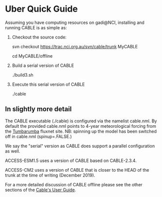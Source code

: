 # Uber Quick Guide

Assuming you have computing resources on gadi@NCI, installing and running CABLE is as simple as:

1. Checkout the source code:

    svn checkout https://trac.nci.org.au/svn/cable/trunk MyCABLE
    
    cd MyCABLE/offline

1. Build a serial version of CABLE

    ./build3.sh

1. Execute this serial version of CABLE

    ./cable


## In slightly more detail

The CABLE executable (./cable) is configured via the namelist cable.nml. By default the provided cable.nml points to 4-year meteorological forcing from the [Tumbarumba][fluxnet-tumba] fluxnet site. NB: spinning up the model has been switched off in cable.nml (spinup=.FALSE.)

We say the "serial" version as CABLE does support a parallel configuration as well.

ACCESS-ESM1.5 uses a version of CABLE based on CABLE-2.3.4.

ACCESS-CM2 uses a version of CABLE that is closer to the HEAD of the trunk at the time of writing (December 2019).

For a more detailed discussion of CABLE offline please see the other sections of the [Cable's User Guide][userguide].

[fluxnet-tumba]: http://sites.fluxdata.org/AU-Tum/
[userguide]: install.md